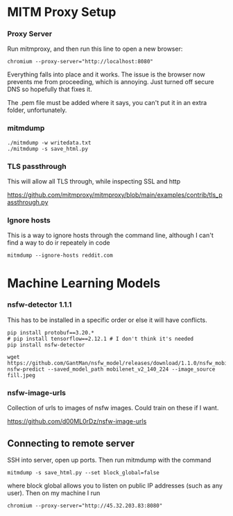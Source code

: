 # MITM Proxy Setup

### Proxy Server

Run mitmproxy, and then run this line to open a new browser:

```
chromium --proxy-server="http://localhost:8080"
```

Everything falls into place and it works. The issue is the browser now prevents me from proceeding, which is annoying. Just turned off secure DNS so hopefully that fixes it.

The .pem file must be added where it says, you can't put it in an extra folder, unfortunately.

### mitmdump

```
./mitmdump -w writedata.txt
./mitmdump -s save_html.py
```

### TLS passthrough

This will allow all TLS through, while inspecting SSL and http

https://github.com/mitmproxy/mitmproxy/blob/main/examples/contrib/tls_passthrough.py

### Ignore hosts

This is a way to ignore hosts through the command line, although I can't find a way to do ir repeately in code

```
mitmdump --ignore-hosts reddit.com
```

# Machine Learning Models

### nsfw-detector 1.1.1

This has to be installed in a specific order or else it will have conflicts.

```
pip install protobuf==3.20.*
# pip install tensorflow==2.12.1 # I don't think it's needed
pip install nsfw-detector

wget https://github.com/GantMan/nsfw_model/releases/download/1.1.0/nsfw_mobilenet_v2_140_224.zip
nsfw-predict --saved_model_path mobilenet_v2_140_224 --image_source fill.jpeg
```

### nsfw-image-urls

Collection of urls to images of nsfw images. Could train on these if I want.

https://github.com/d00ML0rDz/nsfw-image-urls

## Connecting to remote server

SSH into server, open up ports. Then run mitmdump with the command

```
mitmdump -s save_html.py --set block_global=false
```

where block global allows you to listen on public IP addresses (such as any user). Then on my machine I run

```
chromium --proxy-server="http://45.32.203.83:8080"
```

